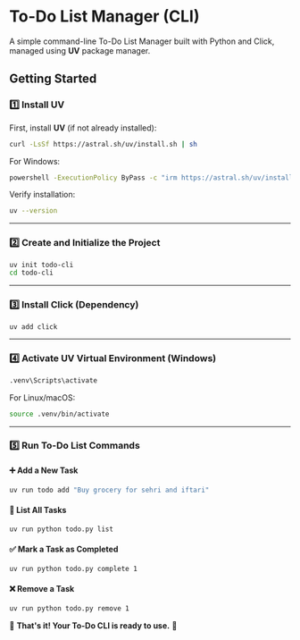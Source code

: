 # To-Do List Manager (CLI)

A simple command-line To-Do List Manager built with Python and Click, managed using **UV** package manager.

## Getting Started

### 1️⃣ Install UV

First, install **UV** (if not already installed):

```sh
curl -LsSf https://astral.sh/uv/install.sh | sh
```

For Windows:

```sh
powershell -ExecutionPolicy ByPass -c "irm https://astral.sh/uv/install.ps1 | iex"
```

Verify installation:

```sh
uv --version
```

---

### 2️⃣ Create and Initialize the Project

```sh
uv init todo-cli
cd todo-cli
```

---

### 3️⃣ Install Click (Dependency)

```sh
uv add click
```

---

### 4️⃣ Activate UV Virtual Environment (Windows)

```sh
.venv\Scripts\activate
```

For Linux/macOS:

```sh
source .venv/bin/activate
```

---

### 5️⃣ Run To-Do List Commands

#### ➕ Add a New Task
```sh
uv run todo add "Buy grocery for sehri and iftari"
```

#### 📜 List All Tasks
```sh
uv run python todo.py list
```

#### ✅ Mark a Task as Completed
```sh
uv run python todo.py complete 1
```

#### ❌ Remove a Task
```sh
uv run python todo.py remove 1
```

🎉 **That's it! Your To-Do CLI is ready to use.** 🚀
